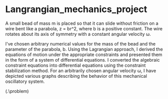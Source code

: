 # Langrangian_mechanics_project

A small bead of mass m is placed so that it can slide without friction on a wire bent like a parabola, z = br^2, where b is a positive constant. The wire rotates about its axis of symmetry with a constant angular velocity ω.

I've chosen arbitrary numerical values for the mass of the bead and the parameter of the parabola, b. Using the Lagrangian approach, I derived the equations of motion under the appropriate constraints and presented them in the form of a system of differential equations. I converted the algebraic constraint equations into differential equations using the constraint stabilization method. For an arbitrarily chosen angular velocity ω, I have depicted various graphs describing the behavior of this mechanical oscillatory system.

 (.\problem)
